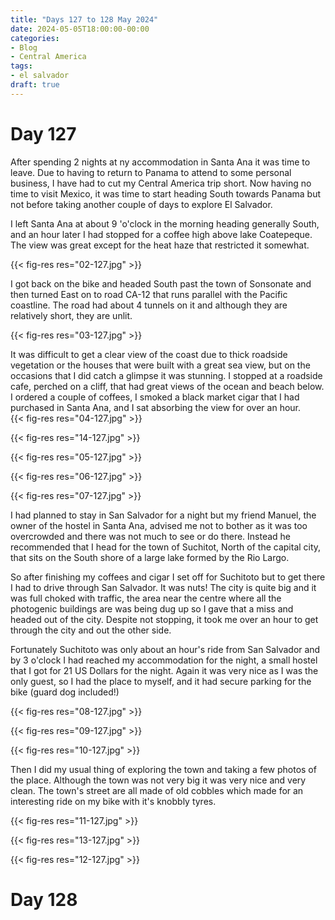 ```yaml
---
title: "Days 127 to 128 May 2024"
date: 2024-05-05T18:00:00-00:00
categories:
- Blog
- Central America
tags:
- el salvador
draft: true
---
```


# Day 127

After spending 2 nights at ny accommodation in Santa Ana it was time to leave. Due to having to return to Panama to attend to some personal business, I have had to cut my Central America trip short. Now having no time to visit Mexico, it was time to start heading South towards Panama but not before taking another couple of days to explore El Salvador.

I left Santa Ana at about 9 'o'clock in the morning heading generally South, and an hour later I had stopped for a coffee high above lake Coatepeque. The view was great except for the heat haze that restricted it somewhat.

{{< fig-res res="02-127.jpg" >}}


<!--more-->

I got back on the bike and headed South past the town of Sonsonate and then turned East on to road CA-12 that runs parallel with the Pacific coastline. The road had about 4 tunnels on it and although they are relatively short, they are unlit.

{{< fig-res res="03-127.jpg" >}}

It was difficult to get a clear view of the coast due to thick roadside vegetation or the houses that were built with a great sea view, but on the occasions that I did catch a glimpse it was stunning. I stopped at a roadside cafe, perched on a cliff, that had great views of the ocean and beach below. I ordered a couple of coffees, I smoked a black market cigar that I had purchased in Santa Ana, and I sat absorbing the view for over an hour.
\
{{< fig-res res="04-127.jpg" >}}

{{< fig-res res="14-127.jpg" >}}

{{< fig-res res="05-127.jpg" >}}

{{< fig-res res="06-127.jpg" >}}

{{< fig-res res="07-127.jpg" >}}

I had planned to stay in San Salvador for a night but my friend Manuel, the owner of the hostel in Santa Ana, advised me not to bother as it was too overcrowded and there was not much to see or do there. Instead he recommended that I head for the town of Suchitot, North of the capital city, that sits on the South shore of a large lake formed by the Rio Largo.

So after finishing my coffees and cigar I set off for Suchitoto but to get there I had to drive through San Salvador. It was nuts! The city is quite big and it was full choked with traffic, the area near the centre where all the photogenic buildings are was being dug up so I gave that a miss and headed out of the city. Despite not stopping, it took me over an hour to get through the city and out the other side.

Fortunately Suchitoto was only about an hour's ride from San Salvador and by 3 o'clock I had reached my accommodation for the night, a small hostel that I got for 21 US Dollars for the night. Again it was very nice as I was the only guest, so I had the place to myself, and it had secure parking for the bike (guard dog included!)


{{< fig-res res="08-127.jpg" >}}

{{< fig-res res="09-127.jpg" >}}

{{< fig-res res="10-127.jpg" >}}

Then I did my usual thing of exploring the town and taking a few photos of the place. Although the town was not very big it was very nice and very clean. The town's street are all made of old cobbles which made for an interesting ride on my bike with it's knobbly tyres.

{{< fig-res res="11-127.jpg" >}}

{{< fig-res res="13-127.jpg" >}}

{{< fig-res res="12-127.jpg" >}}

# Day 128

